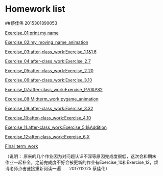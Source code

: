 # Homework list
##蔡佳伟 2015301890053

[Exercise_01:print my name](https://github.com/dadiancjw/compuational_physics_N2015301890053/blob/master/exercise01.py)

[Exercise_02:my_moving_name_animation](https://v.qq.com/x/page/g0555tzqd9y.html)

[Exercise_03:after-class_work:Exercise_1.1&1.6](http://www.jianshu.com/p/c62478ab6f2d)

[Exercise_04:after-class_work:Exercise_2.7](http://www.jianshu.com/p/12cd4553ba39)

[Exercise_05:after-class_work:Exercise_2.20](http://www.jianshu.com/p/7826117059a8)

[Exercise_06:after-class_work:Exercise_3.10](http://www.jianshu.com/p/416a87bfe299)

[Exercise_07:after-class_work:Exercise_P70&P82](http://www.jianshu.com/p/ccbd3f3f0422)

[Exercise_08:Midterm_work:pygame_animation](http://www.jianshu.com/p/ca4284d42140)

[Exercise_09:after-class_work:Exercise_3.32](http://www.jianshu.com/p/b0409135de0e)

[Exercise_10:after-class_work:Exercise_4.10](http://www.jianshu.com/p/d94f7ac65c9b)

[Exercise_11:after-class_work:Exercise_5.1&Addition](http://www.jianshu.com/p/55a3805c36ed)

[Exercise_12:after-class_work:Exercise_6.X](http://www.jianshu.com/p/8473e6cd3fde)

[Final_term_work](https://www.jianshu.com/p/20bc2ea02145)

（说明：
原来的几个作业因为对问题认识不深等原因完成度很低，这次会和期末作业一起补全，之前完成度不好会被更新的作业有Exercise_10和Exercise_12，烦请老师点击链接重新阅读一遍        2017/12/25 蔡佳伟）
